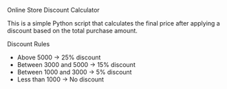 Online Store Discount Calculator

This is a simple Python script that calculates the final price after applying a discount based on the total purchase amount.

 Discount Rules

- Above 5000 → 25% discount  
- Between 3000 and 5000 → 15% discount  
- Between 1000 and 3000 → 5% discount  
- Less than 1000 → No discount  



